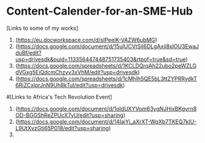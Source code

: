 # Content-Calender-for-an-SME-Hub
[Links to some of my works] 
1. (https://eu.docworkspace.com/d/sIPeeiK-VAZW6ubMG)
2. (https://docs.google.com/document/d/15uIUCVtSiI6DLgAxii8xlOU3EwaJduBf/edit?usp=drivesdk&ouid=113356447448751735403&rtpof=true&sd=true)
3. (https://docs.google.com/spreadsheets/d/1KCLDQrqAh22ubo2peWZLGdVGxg5EiQdcmChzyv3xVhM/edit?usp=drivesdk)
4. (https://docs.google.com/spreadsheets/d/1cMhIh5QE5bL3ttZYPRRydkT6RiZCxlprJnN9Uh8kTuI/edit?usp=drivesdk)

#[Links to Africa's Tech Revolution Event]
1. (https://docs.google.com/document/d/1oIdUXYVom63ygNJHixBKgyrn8OD-BGGShReZPUcX7yU/edit?usp=sharing)
2. (https://docs.google.com/document/d/14IajYj_aXrXT-WqXb7TKEQ7kIU-L9UtXvzGti65P018/edit?usp=sharing)
3. 

